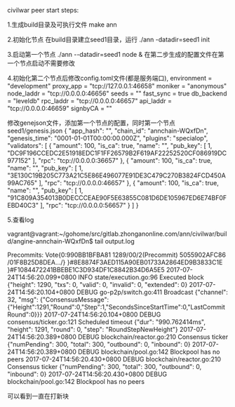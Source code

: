 civilwar peer start steps:

1.生成build目录及可执行文件
make ann

2.初始化节点
在build目录建立seed1目录，运行
./ann -datadir=seed1 init

3.启动第一个节点
./ann --datadir=seed1 node &
在第二步生成的配置文件在第一个节点启动不需要修改

4.初始化第二个节点后修改config.toml文件(都是服务端口),
environment = "development"
proxy_app = "tcp://127.0.0.1:46658"
moniker = "anonymous"
node_laddr = "tcp://0.0.0.0:46656"
seeds = ""
fast_sync = true
db_backend = "leveldb"
rpc_laddr = "tcp://0.0.0.0:46657"
api_laddr = "tcp://0.0.0.0:46659"
signbyCA = ""

修改genejson文件，添加第一个节点的配置，同时第一个节点seed1/genesis.json
{
  "app_hash": "",
  "chain_id": "annchain-WQxfDn",
  "genesis_time": "0001-01-01T00:00:00.000Z",
  "plugins": "specialop",
  "validators": [
    {
      "amount": 100,
      "is_ca": true,
      "name": "",
      "pub_key": [
      1,
      "DC9F196CCEDC2E51918EDC1F1FF26579B2F619AF22252520CF086919DC977152"
      ],
      "rpc": "tcp://0.0.0.0:36657"
    },
    {
      "amount": 100,
      "is_ca": true,
      "name": "",
      "pub_key": [
      1,
      "3E130C19B205C773A21C5E86E496077E91DE3C479C270B3824FCD450A99AC765"
      ],
      "rpc": "tcp://0.0.0.0:46657"
    },
    {
      "amount": 100,
      "is_ca": true,
      "name": "",
      "pub_key": [
      1,
      "91C809A354013B0DECCCEAE90F5E63855C081D6DE105967ED6E74BF0FEBD40C3"
      ],
      "rpc": "tcp://0.0.0.0:56657"
    }
  ]
}

5.查看log

vagrant@vagrant:~/gohome/src/gitlab.zhonganonline.com/ann/civilwar/build/angine-annchain-WQxfDn$ tail output.log

  Precommits: Vote{0:990BB1BFBA81 1289/00/2(Precommit) 5055902AFC86 /01F8B25D8DEA.../}
  }#8E8874F3AED115A90EB01733A2864ED9B3833C1E
}#F1084472241BBEBE1C3D934DF1C8842B34D6A5E5
2017-07-24T14:56:20.099+0800 INFO state/execution.go:96 Executed block {"height": 1290, "txs": 0, "valid": 0, "invalid": 0, "extended": 0}
2017-07-24T14:56:20.104+0800 DEBUG go-p2p/switch.go:411 Broadcast {"channel": 32, "msg": {"ConsensusMessage":{"Height":1291,"Round":0,"Step":1,"SecondsSinceStartTime":0,"LastCommitRound":0}}}
2017-07-24T14:56:20.104+0800 DEBUG consensus/ticker.go:121 Scheduled timeout {"dur": "990.762414ms", "height": 1291, "round": 0, "step": "RoundStepNewHeight"}
2017-07-24T14:56:20.389+0800 DEBUG blockchain/reactor.go:210 Consensus ticker {"numPending": 300, "total": 300, "outbound": 0, "inbound": 0}
2017-07-24T14:56:20.389+0800 DEBUG blockchain/pool.go:142 Blockpool has no peers
2017-07-24T14:56:20.430+0800 DEBUG blockchain/reactor.go:210 Consensus ticker {"numPending": 300, "total": 300, "outbound": 0, "inbound": 0}
2017-07-24T14:56:20.430+0800 DEBUG blockchain/pool.go:142 Blockpool has no peers

可以看到一直在打新块
